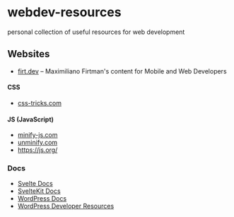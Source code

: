 # webdev-resources
personal collection of useful resources for web development

## Websites

- [firt.dev](https://firt.dev) – Maximiliano Firtman's content for Mobile and Web Developers

#### CSS

- [css-tricks.com](https://css-tricks.com)

#### JS (JavaScript)

- [minify-js.com](https://minify-js.com)
- [unminify.com](https://unminify.com)
- https://js.org/

### Docs

- [Svelte Docs](https://svelte.dev/docs/svelte/overview)
- [SvelteKit Docs](https://svelte.dev/docs/kit/overview)
- [WordPress Docs](https://wordpress.org/documentation/)
- [WordPress Developer Resources](https://developers.wordpress.org/)

